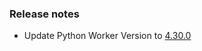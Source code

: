 ### Release notes

<!-- Please add your release notes in the following format:
- My change description (#PR)
-->
- Update Python Worker Version to [4.30.0](https://github.com/Azure/azure-functions-python-worker/releases/tag/4.30.0)
